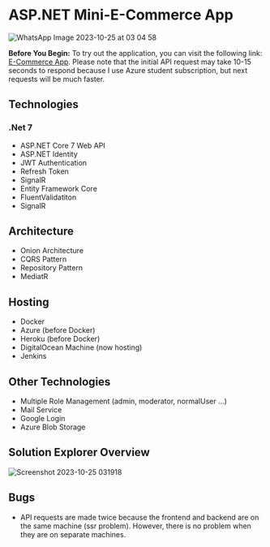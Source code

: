 # ASP.NET Mini-E-Commerce App

![WhatsApp Image 2023-10-25 at 03 04 58](https://github.com/umutsobe/E-Commerce-ASP.Net-Core-7/assets/120561448/bcc473ae-d5ce-4a8c-b209-c9e91b08f50b)

**Before You Begin:** To try out the application, you can visit the following link: [E-Commerce App](http://206.81.31.147:4200). Please note that the initial API request may take 10-15 seconds to respond because I use Azure student subscription, but next requests will be much faster.

## Technologies

### .Net 7

- ASP.NET Core 7 Web API
- ASP.NET Identity
- JWT Authentication
- Refresh Token
- SignalR
- Entity Framework Core
- FluentValidatiton
- SignalR

## Architecture

- Onion Architecture
- CQRS Pattern
- Repository Pattern
- MediatR

## Hosting

- Docker
- Azure (before Docker)
- Heroku (before Docker)
- DigitalOcean Machine (now hosting)
- Jenkins

## Other Technologies

- Multiple Role Management (admin, moderator, normalUser ...)
- Mail Service
- Google Login
- Azure Blob Storage

## Solution Explorer Overview

![Screenshot 2023-10-25 031918](https://github.com/umutsobe/E-Commerce-ASP.Net-Core-7/assets/120561448/9aa36e16-e050-41ab-b902-b84dbd2a7d49)

## Bugs

- API requests are made twice because the frontend and backend are on the same machine (ssr problem). However, there is no problem when they are on separate machines.
